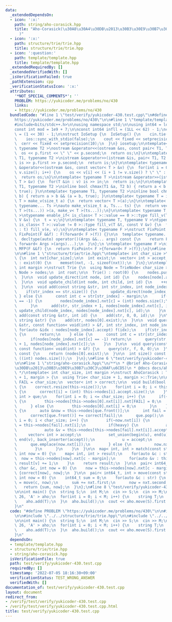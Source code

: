 ```yaml
---
data:
  _extendedDependsOn:
  - icon: ':x:'
    path: string/aho-corasick.hpp
    title: "Aho-Corasick(\u30A8\u30A4\u30DB\u2013\u30B3\u30E9\u30B7\u30C3\u30AF\u6CD5\
      )"
  - icon: ':x:'
    path: structure/trie/trie.hpp
    title: structure/trie/trie.hpp
  - icon: ':question:'
    path: template/template.hpp
    title: template/template.hpp
  _extendedRequiredBy: []
  _extendedVerifiedWith: []
  _isVerificationFailed: true
  _pathExtension: cpp
  _verificationStatusIcon: ':x:'
  attributes:
    '*NOT_SPECIAL_COMMENTS*': ''
    PROBLEM: https://yukicoder.me/problems/no/430
    links:
    - https://yukicoder.me/problems/no/430
  bundledCode: "#line 1 \"test/verify/yukicoder-430.test.cpp\"\n#define PROBLEM \"\
    https://yukicoder.me/problems/no/430\"\n\n#line 1 \"template/template.hpp\"\n\
    #include<bits/stdc++.h>\n\nusing namespace std;\n\nusing int64 = long long;\n\
    const int mod = 1e9 + 7;\n\nconst int64 infll = (1LL << 62) - 1;\nconst int inf\
    \ = (1 << 30) - 1;\n\nstruct IoSetup {\n  IoSetup() {\n    cin.tie(nullptr);\n\
    \    ios::sync_with_stdio(false);\n    cout << fixed << setprecision(10);\n  \
    \  cerr << fixed << setprecision(10);\n  }\n} iosetup;\n\ntemplate< typename T1,\
    \ typename T2 >\nostream &operator<<(ostream &os, const pair< T1, T2 >& p) {\n\
    \  os << p.first << \" \" << p.second;\n  return os;\n}\n\ntemplate< typename\
    \ T1, typename T2 >\nistream &operator>>(istream &is, pair< T1, T2 > &p) {\n \
    \ is >> p.first >> p.second;\n  return is;\n}\n\ntemplate< typename T >\nostream\
    \ &operator<<(ostream &os, const vector< T > &v) {\n  for(int i = 0; i < (int)\
    \ v.size(); i++) {\n    os << v[i] << (i + 1 != v.size() ? \" \" : \"\");\n  }\n\
    \  return os;\n}\n\ntemplate< typename T >\nistream &operator>>(istream &is, vector<\
    \ T > &v) {\n  for(T &in : v) is >> in;\n  return is;\n}\n\ntemplate< typename\
    \ T1, typename T2 >\ninline bool chmax(T1 &a, T2 b) { return a < b && (a = b,\
    \ true); }\n\ntemplate< typename T1, typename T2 >\ninline bool chmin(T1 &a, T2\
    \ b) { return a > b && (a = b, true); }\n\ntemplate< typename T = int64 >\nvector<\
    \ T > make_v(size_t a) {\n  return vector< T >(a);\n}\n\ntemplate< typename T,\
    \ typename... Ts >\nauto make_v(size_t a, Ts... ts) {\n  return vector< decltype(make_v<\
    \ T >(ts...)) >(a, make_v< T >(ts...));\n}\n\ntemplate< typename T, typename V\
    \ >\ntypename enable_if< is_class< T >::value == 0 >::type fill_v(T &t, const\
    \ V &v) {\n  t = v;\n}\n\ntemplate< typename T, typename V >\ntypename enable_if<\
    \ is_class< T >::value != 0 >::type fill_v(T &t, const V &v) {\n  for(auto &e\
    \ : t) fill_v(e, v);\n}\n\ntemplate< typename F >\nstruct FixPoint : F {\n  explicit\
    \ FixPoint(F &&f) : F(forward< F >(f)) {}\n\n  template< typename... Args >\n\
    \  decltype(auto) operator()(Args &&... args) const {\n    return F::operator()(*this,\
    \ forward< Args >(args)...);\n  }\n};\n \ntemplate< typename F >\ninline decltype(auto)\
    \ MFP(F &&f) {\n  return FixPoint< F >{forward< F >(f)};\n}\n#line 4 \"test/verify/yukicoder-430.test.cpp\"\
    \n\n#line 1 \"structure/trie/trie.hpp\"\ntemplate< int char_size >\nstruct TrieNode\
    \ {\n  int nxt[char_size];\n\n  int exist;\n  vector< int > accept;\n\n  TrieNode()\
    \ : exist(0) {\n    memset(nxt, -1, sizeof(nxt));\n  }\n};\n\ntemplate< int char_size,\
    \ int margin >\nstruct Trie {\n  using Node = TrieNode< char_size >;\n\n  vector<\
    \ Node > nodes;\n  int root;\n\n  Trie() : root(0) {\n    nodes.push_back(Node());\n\
    \  }\n\n  void update_direct(int node, int id) {\n    nodes[node].accept.push_back(id);\n\
    \  }\n\n  void update_child(int node, int child, int id) {\n    ++nodes[node].exist;\n\
    \  }\n\n  void add(const string &str, int str_index, int node_index, int id) {\n\
    \    if(str_index == str.size()) {\n      update_direct(node_index, id);\n   \
    \ } else {\n      const int c = str[str_index] - margin;\n      if(nodes[node_index].nxt[c]\
    \ == -1) {\n        nodes[node_index].nxt[c] = (int) nodes.size();\n        nodes.push_back(Node());\n\
    \      }\n      add(str, str_index + 1, nodes[node_index].nxt[c], id);\n     \
    \ update_child(node_index, nodes[node_index].nxt[c], id);\n    }\n  }\n\n  void\
    \ add(const string &str, int id) {\n    add(str, 0, 0, id);\n  }\n\n  void add(const\
    \ string &str) {\n    add(str, nodes[0].exist);\n  }\n\n  void query(const string\
    \ &str, const function< void(int) > &f, int str_index, int node_index) {\n   \
    \ for(auto &idx : nodes[node_index].accept) f(idx);\n    if(str_index == str.size())\
    \ {\n      return;\n    } else {\n      const int c = str[str_index] - margin;\n\
    \      if(nodes[node_index].nxt[c] == -1) return;\n      query(str, f, str_index\
    \ + 1, nodes[node_index].nxt[c]);\n    }\n  }\n\n  void query(const string &str,\
    \ const function< void(int) > &f) {\n    query(str, f, 0, 0);\n  }\n\n  int count()\
    \ const {\n    return (nodes[0].exist);\n  }\n\n  int size() const {\n    return\
    \ ((int) nodes.size());\n  }\n};\n#line 6 \"test/verify/yukicoder-430.test.cpp\"\
    \n\n#line 1 \"string/aho-corasick.hpp\"\n/**\n * @brief Aho-Corasick(\u30A8\u30A4\
    \u30DB\u2013\u30B3\u30E9\u30B7\u30C3\u30AF\u6CD5)\n * @docs docs/aho-corasick.md\n\
    \ */\ntemplate< int char_size, int margin >\nstruct AhoCorasick : Trie< char_size\
    \ + 1, margin > {\n  using Trie< char_size + 1, margin >::Trie;\n\n  const int\
    \ FAIL = char_size;\n  vector< int > correct;\n\n  void build(bool heavy = true)\
    \ {\n    correct.resize(this->size());\n    for(int i = 0; i < this->size(); i++)\
    \ {\n      correct[i] = (int) this->nodes[i].accept.size();\n    }\n    queue<\
    \ int > que;\n    for(int i = 0; i <= char_size; i++) {\n      if(~this->nodes[0].nxt[i])\
    \ {\n        this->nodes[this->nodes[0].nxt[i]].nxt[FAIL] = 0;\n        que.emplace(this->nodes[0].nxt[i]);\n\
    \      } else {\n        this->nodes[0].nxt[i] = 0;\n      }\n    }\n    while(!que.empty())\
    \ {\n      auto &now = this->nodes[que.front()];\n      int fail = now.nxt[FAIL];\n\
    \      correct[que.front()] += correct[fail];\n      que.pop();\n      for(int\
    \ i = 0; i < char_size; i++) {\n        if(~now.nxt[i]) {\n          this->nodes[now.nxt[i]].nxt[FAIL]\
    \ = this->nodes[fail].nxt[i];\n          if(heavy) {\n            auto &u = this->nodes[now.nxt[i]].accept;\n\
    \            auto &v = this->nodes[this->nodes[fail].nxt[i]].accept;\n       \
    \     vector< int > accept;\n            set_union(begin(u), end(u), begin(v),\
    \ end(v), back_inserter(accept));\n            u = accept;\n          }\n    \
    \      que.emplace(now.nxt[i]);\n        } else {\n          now.nxt[i] = this->nodes[fail].nxt[i];\n\
    \        }\n      }\n    }\n  }\n\n  map< int, int > match(const string &str,\
    \ int now = 0) {\n    map< int, int > result;\n    for(auto &c : str) {\n    \
    \  now = this->nodes[now].nxt[c - margin];\n      for(auto &v : this->nodes[now].accept)\
    \ result[v] += 1;\n    }\n    return result;\n  }\n\n  pair< int64_t, int > move(const\
    \ char &c, int now = 0) {\n    now = this->nodes[now].nxt[c - margin];\n    return\
    \ {correct[now], now};\n  }\n\n  pair< int64_t, int > move(const string &str,\
    \ int now = 0) {\n    int64_t sum = 0;\n    for(auto &c : str) {\n      auto nxt\
    \ = move(c, now);\n      sum += nxt.first;\n      now = nxt.second;\n    }\n \
    \   return {sum, now};\n  }\n};\n#line 8 \"test/verify/yukicoder-430.test.cpp\"\
    \n\nint main() {\n  string S;\n  int M;\n  cin >> S;\n  cin >> M;\n  AhoCorasick<\
    \ 26, 'A' > aho;\n  for(int i = 0; i < M; i++) {\n    string T;\n    cin >> T;\n\
    \    aho.add(T);\n  }\n  aho.build();\n  cout << aho.move(S).first << endl;\n\
    }\n"
  code: "#define PROBLEM \"https://yukicoder.me/problems/no/430\"\n\n#include \"../../template/template.hpp\"\
    \n\n#include \"../../structure/trie/trie.hpp\"\n\n#include \"../../string/aho-corasick.hpp\"\
    \n\nint main() {\n  string S;\n  int M;\n  cin >> S;\n  cin >> M;\n  AhoCorasick<\
    \ 26, 'A' > aho;\n  for(int i = 0; i < M; i++) {\n    string T;\n    cin >> T;\n\
    \    aho.add(T);\n  }\n  aho.build();\n  cout << aho.move(S).first << endl;\n\
    }\n"
  dependsOn:
  - template/template.hpp
  - structure/trie/trie.hpp
  - string/aho-corasick.hpp
  isVerificationFile: true
  path: test/verify/yukicoder-430.test.cpp
  requiredBy: []
  timestamp: '2022-07-05 18:16:30+09:00'
  verificationStatus: TEST_WRONG_ANSWER
  verifiedWith: []
documentation_of: test/verify/yukicoder-430.test.cpp
layout: document
redirect_from:
- /verify/test/verify/yukicoder-430.test.cpp
- /verify/test/verify/yukicoder-430.test.cpp.html
title: test/verify/yukicoder-430.test.cpp
---
```

